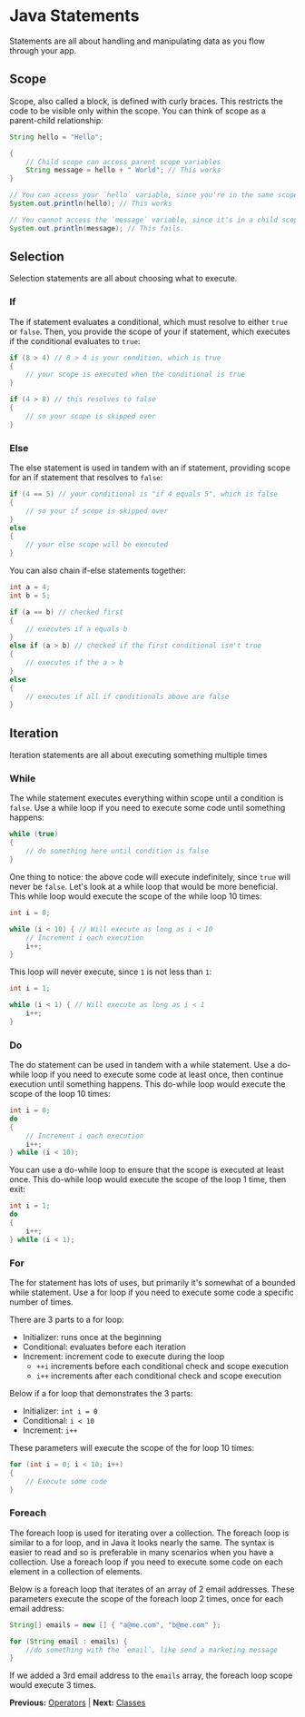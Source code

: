 # Java Statements

Statements are all about handling and manipulating data as you flow through your app.

## Scope

Scope, also called a block, is defined with curly braces. This restricts the code to be visible only within the scope. You can think of scope as a parent-child relationship:

```java
String hello = "Hello";

{
    // Child scope can access parent scope variables
    String message = hello + " World"; // This works
}

// You can access your `hello` variable, since you're in the same scope
System.out.println(hello); // This works

// You cannot access the `message` variable, since it's in a child scope
System.out.println(message); // This fails.
```

## Selection

Selection statements are all about choosing what to execute.

### If

The if statement evaluates a conditional, which must resolve to either `true` or `false`. Then, you provide the scope of your if statement, which executes if the conditional evaluates to `true`:

```java
if (8 > 4) // 8 > 4 is your condition, which is true
{
    // your scope is executed when the conditional is true
}

if (4 > 8) // this resolves to false
{
    // so your scope is skipped over
}
```

### Else

The else statement is used in tandem with an if statement, providing scope for an if statement that resolves to `false`:

```java
if (4 == 5) // your conditional is "if 4 equals 5", which is false
{
    // so your if scope is skipped over
}
else
{
    // your else scope will be executed
}
```

You can also chain if-else statements together:

```java
int a = 4;
int b = 5;

if (a == b) // checked first
{
    // executes if a equals b
}
else if (a > b) // checked if the first conditional isn't true
{
    // executes if the a > b
}
else
{
    // executes if all if conditionals above are false
}
```

## Iteration

Iteration statements are all about executing something multiple times

### While

The while statement executes everything within scope until a condition is `false`. Use a while loop if you need to execute some code until something happens:

```java
while (true)
{
    // do something here until condition is false
}
```

One thing to notice: the above code will execute indefinitely, since `true` will never be `false`. Let's look at a while loop that would be more beneficial. This while loop would execute the scope of the while loop 10 times:

```java
int i = 0;

while (i < 10) { // Will execute as long as i < 10
    // Increment i each execution
    i++;
}
```

This loop will never execute, since `1` is not less than `1`:

```java
int i = 1;

while (i < 1) { // Will execute as long as i < 1
    i++;
}
```

### Do

The do statement can be used in tandem with a while statement. Use a do-while loop if you need to execute some code at least once, then continue execution until something happens. This do-while loop would execute the scope of the loop 10 times:

```java
int i = 0;
do
{
    // Increment i each execution
    i++;
} while (i < 10);
```

You can use a do-while loop to ensure that the scope is executed at least once. This do-while loop would execute the scope of the loop 1 time, then exit:

```java
int i = 1;
do
{
    i++;
} while (i < 1);
```

### For

The for statement has lots of uses, but primarily it's somewhat of a bounded while statement. Use a for loop if you need to execute some code a specific number of times.

There are 3 parts to a for loop:

* Initializer: runs once at the beginning
* Conditional: evaluates before each iteration
* Increment: increment code to execute during the loop
  * `++i` increments before each conditional check and scope execution
  * `i++` increments after each conditional check and scope execution

Below if a for loop that demonstrates the 3 parts:

* Initializer: `int i = 0`
* Conditional: `i < 10`
* Increment: `i++`

These parameters will execute the scope of the for loop 10 times:

```java
for (int i = 0; i < 10; i++)
{
    // Execute some code
}
```

### Foreach

The foreach loop is used for iterating over a collection. The foreach loop is similar to a for loop, and in Java it looks nearly the same. The syntax is easier to read and so is preferable in many scenarios when you have a collection. Use a foreach loop if you need to execute some code on each element in a collection of elements.

Below is a foreach loop that iterates of an array of 2 email addresses. These parameters execute the scope of the foreach loop 2 times, once for each email address:

```java
String[] emails = new [] { "a@me.com", "b@me.com" };

for (String email : emails) {
    //do something with the `email`, like send a marketing message
}
```

If we added a 3rd email address to the `emails` array, the foreach loop scope would execute 3 times.

**Previous:** [Operators](operators.markdown) |
**Next:** [Classes](classes.markdown)
